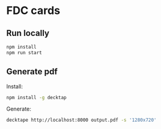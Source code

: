 # FDC cards

## Run locally

```bash
npm install 
npm run start
```

## Generate pdf

Install:

```bash
npm install -g decktap
```

Generate:

```bash
decktape http://localhost:8000 output.pdf -s '1280x720'
```
